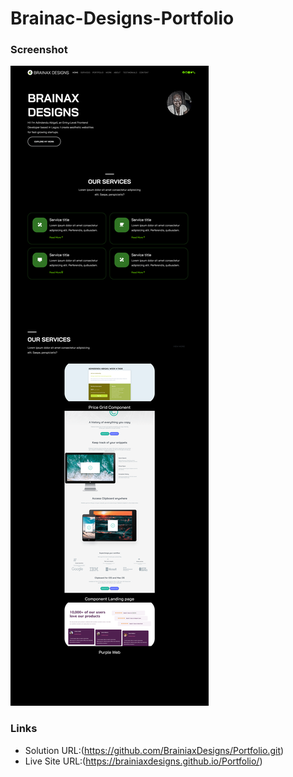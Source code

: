 ﻿# Brainac-Designs-Portfolio
### Screenshot

![](./images/Portfolio.png)



### Links

- Solution URL:(https://github.com/BrainiaxDesigns/Portfolio.git)
- Live Site URL:(https://brainiaxdesigns.github.io/Portfolio/)
